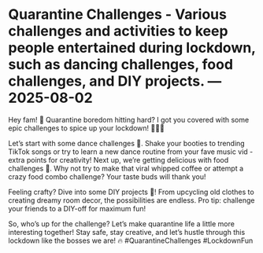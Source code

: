 # Quarantine Challenges - Various challenges and activities to keep people entertained during lockdown, such as dancing challenges, food challenges, and DIY projects. — 2025-08-02

Hey fam! 🌟 Quarantine boredom hitting hard? I got you covered with some epic challenges to spice up your lockdown! 💃🍔🔨

Let’s start with some dance challenges 💃. Shake your booties to trending TikTok songs or try to learn a new dance routine from your fave music vid - extra points for creativity! Next up, we’re getting delicious with food challenges 🍔. Why not try to make that viral whipped coffee or attempt a crazy food combo challenge? Your taste buds will thank you!

Feeling crafty? Dive into some DIY projects 🔨! From upcycling old clothes to creating dreamy room decor, the possibilities are endless. Pro tip: challenge your friends to a DIY-off for maximum fun!

So, who’s up for the challenge? Let’s make quarantine life a little more interesting together! Stay safe, stay creative, and let’s hustle through this lockdown like the bosses we are! 🔥 #QuarantineChallenges #LockdownFun